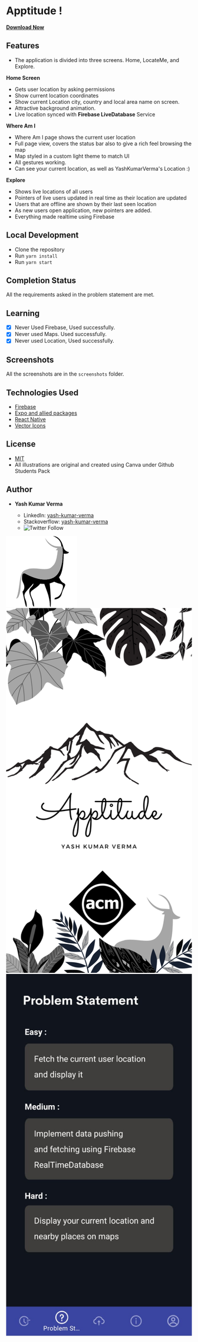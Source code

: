 # Apptitude !

[**Download Now**](https://exp-shell-app-assets.s3.us-west-1.amazonaws.com/android/%40yashkumarverma/apptitude-eb4b9c2b856a4f178eed0bf478d67c35-signed.apk)

## Features

- The application is divided into three screens. Home, LocateMe, and Explore.

**Home Screen**

- Gets user location by asking permissions
- Show current location coordinates
- Show current Location city, country and local area name on screen.
- Attractive background animation.
- Live location synced with **Firebase LiveDatabase** Service

**Where Am I**

- Where Am I page shows the current user location
- Full page view, covers the status bar also to give a rich feel browsing the map
- Map styled in a custom light theme to match UI
- All gestures working.
- Can see your current location, as well as YashKumarVerma's Location :)

**Explore**

- Shows live locations of all users
- Pointers of live users updated in real time as their location are updated
- Users that are offline are shown by their last seen location
- As new users open application, new pointers are added.
- Everything made realtime using Firebase

## Local Development

- Clone the repository
- Run `yarn install`
- Run `yarn start`

## Completion Status

All the requirements asked in the problem statement are met.

## Learning

- [x] Never Used Firebase, Used successfully.
- [x] Never used Maps. Used successfully.
- [x] Never used Location, Used successfully.

## Screenshots

All the screenshots are in the `screenshots` folder.

## Technologies Used

- [Firebase](http://firebase.google.com/)
- [Expo and allied packages](https://expo.io/)
- [React Native](https://reactnative.dev/)
- [Vector Icons](https://oblador.github.io/react-native-vector-icons/)

## License

- [MIT](https://choosealicense.com/licenses/mit/)
- All illustrations are original and created using Canva under Github Students Pack

## Author

- **Yash Kumar Verma**

  - LinkedIn: [yash-kumar-verma](https://www.linkedin.com/in/yash-kumar-verma/)
  - Stackoverflow: [yash-kumar-verma](https://stackoverflow.com/users/5131640/yash-kumar-verma?tab=profile)
  - ![Twitter Follow](https://img.shields.io/twitter/follow/yash_kr_verma?style=social)

![Screenshot](screenshots/ACM%20Apptitude%20Logo.png)
![Screenshot](screenshots/ACM%20Apptitude%20Splash.png)
![Screenshot](screenshots/problem%20statement.jpeg)
